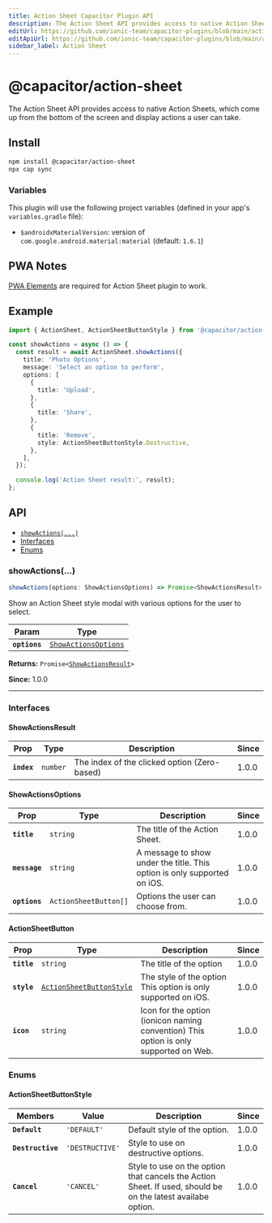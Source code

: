 ```yaml
---
title: Action Sheet Capacitor Plugin API
description: The Action Sheet API provides access to native Action Sheets, which come up from the bottom of the screen and display actions a user can take.
editUrl: https://github.com/ionic-team/capacitor-plugins/blob/main/action-sheet/README.md
editApiUrl: https://github.com/ionic-team/capacitor-plugins/blob/main/action-sheet/src/definitions.ts
sidebar_label: Action Sheet
---
```

# @capacitor/action-sheet

The Action Sheet API provides access to native Action Sheets, which come up from the bottom of the screen and display actions a user can take.

## Install

```bash
npm install @capacitor/action-sheet
npx cap sync
```

### Variables

This plugin will use the following project variables (defined in your app's `variables.gradle` file):

- `$androidxMaterialVersion`: version of `com.google.android.material:material` (default: `1.6.1`)

## PWA Notes

[PWA Elements](https://capacitorjs.com/docs/web/pwa-elements) are required for Action Sheet plugin to work.

## Example

```typescript
import { ActionSheet, ActionSheetButtonStyle } from '@capacitor/action-sheet';

const showActions = async () => {
  const result = await ActionSheet.showActions({
    title: 'Photo Options',
    message: 'Select an option to perform',
    options: [
      {
        title: 'Upload',
      },
      {
        title: 'Share',
      },
      {
        title: 'Remove',
        style: ActionSheetButtonStyle.Destructive,
      },
    ],
  });

  console.log('Action Sheet result:', result);
};
```

## API

<docgen-index>

* [`showActions(...)`](#showactions)
* [Interfaces](#interfaces)
* [Enums](#enums)

</docgen-index>

<docgen-api>


### showActions(...)

```typescript
showActions(options: ShowActionsOptions) => Promise<ShowActionsResult>
```

Show an Action Sheet style modal with various options for the user
to select.

| Param         | Type                                                              |
| ------------- | ----------------------------------------------------------------- |
| **`options`** | <code><a href="#showactionsoptions">ShowActionsOptions</a></code> |

**Returns:** <code>Promise&lt;<a href="#showactionsresult">ShowActionsResult</a>&gt;</code>

**Since:** 1.0.0

--------------------


### Interfaces


#### ShowActionsResult

| Prop        | Type                | Description                                  | Since |
| ----------- | ------------------- | -------------------------------------------- | ----- |
| **`index`** | <code>number</code> | The index of the clicked option (Zero-based) | 1.0.0 |


#### ShowActionsOptions

| Prop          | Type                             | Description                                                              | Since |
| ------------- | -------------------------------- | ------------------------------------------------------------------------ | ----- |
| **`title`**   | <code>string</code>              | The title of the Action Sheet.                                           | 1.0.0 |
| **`message`** | <code>string</code>              | A message to show under the title. This option is only supported on iOS. | 1.0.0 |
| **`options`** | <code>ActionSheetButton[]</code> | Options the user can choose from.                                        | 1.0.0 |


#### ActionSheetButton

| Prop        | Type                                                                      | Description                                                                           | Since |
| ----------- | ------------------------------------------------------------------------- | ------------------------------------------------------------------------------------- | ----- |
| **`title`** | <code>string</code>                                                       | The title of the option                                                               | 1.0.0 |
| **`style`** | <code><a href="#actionsheetbuttonstyle">ActionSheetButtonStyle</a></code> | The style of the option This option is only supported on iOS.                         | 1.0.0 |
| **`icon`**  | <code>string</code>                                                       | Icon for the option (ionicon naming convention) This option is only supported on Web. | 1.0.0 |


### Enums


#### ActionSheetButtonStyle

| Members           | Value                      | Description                                                                                                 | Since |
| ----------------- | -------------------------- | ----------------------------------------------------------------------------------------------------------- | ----- |
| **`Default`**     | <code>'DEFAULT'</code>     | Default style of the option.                                                                                | 1.0.0 |
| **`Destructive`** | <code>'DESTRUCTIVE'</code> | Style to use on destructive options.                                                                        | 1.0.0 |
| **`Cancel`**      | <code>'CANCEL'</code>      | Style to use on the option that cancels the Action Sheet. If used, should be on the latest availabe option. | 1.0.0 |

</docgen-api>